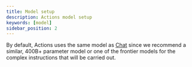 ```yaml
---
title: Model setup
description: Actions model setup
keywords: [model]
sidebar_position: 2
---
```


By default, Actions uses the same model as [Chat](../chat/model-setup.mdx) since we recommend a similar, 400B+ parameter model or one of the frontier models for the complex instructions that will be carried out.